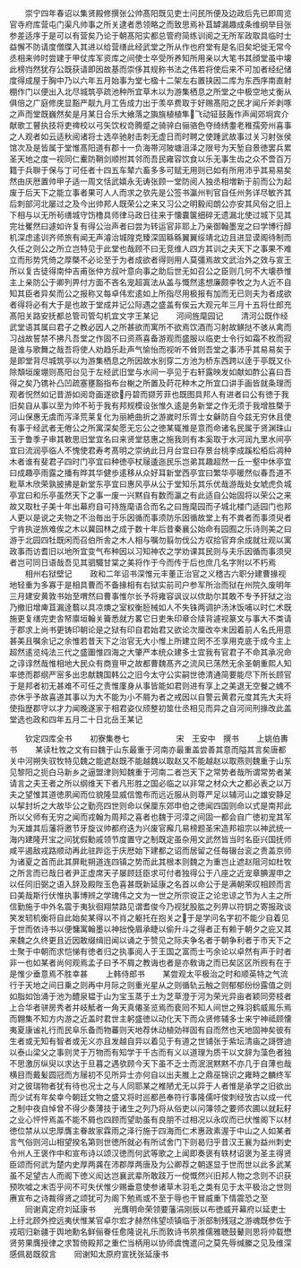 <!-- { "loadSidebar": true } -->
　　崇宁四年春诏以集贤殿修撰张公帅髙阳既见吏士问民所便及边政后先已即周览官寺府库营屯门渠凡帅事之所关逮者悉领略之而致思焉补苴罅漏趣成条维纲举目张参差适序于是可以有营矣乃论于朝髙阳实都总管府简练训阅之无所军政取具临时士益懈不防请度僧牒入其进以给营缮此经武堂之所从作也府堂有是名旧矣圯徙无常今丞相来帅时尝建于甲仗库军资库之间使士卒受所养知所用亲以大笔书其顔堂虽中壊此榜岿然犹存公既获请即因故基而崇侈其规称书法之伟若将使后来不可加者经纪储度得成屋于胸中乃以六年五月始事为堂七楹十二架左右置挟因二库为东西序南直射棚作门以便出入北尽城筑亭疏池种所宜草木以为游集栖息之所堂之中极空地丈衡从俱倍之广庭修庑显豁严靓九月工告成力出于羡卒费取于好赐髙阳之民才闻斤斧剥啄之声而堂既巍然矣是月某日合乐大飨落之旟旐植植隼飞动钲鼓轰作声闻郊坰宾介献歌工瞽执技将吏禆校以弓矢饮权竒腾蹙之骑骍白骊骆色夺绮绣耋老稚孺旁州喜事之人观者如云适秋阅诸将士选卒驰射击刺无虚日而时聘之使踵武故事过关习射张侯馆次及是皆属于堂惟髙阳道有郡十一负海帯河陂塘沮泽之限号为天堑自景徳罢兵累圣天地之度一视同仁櫜防鞘剑顺拊其邻而吾民雍容饮食以乐无事生齿之众不啻百万籍于兵聨于保与丁可任者十四五车辇六畜多多可赋无用则已如有所用沛乎其易易矣然由庆厯置帅甲子适一周文恬武嬉永无诪张顾一堂防阅人独丞相増新于前而公为起废于后天下之能立事者果可人人而求之欤先是公签书瀛州判官自任州务详尽敏齐其后刺部河北屡过之及今出帅邦人既荣公之来又习公之明毅闳朗公亦安其风俗之旧上下相与以无所茍缮城守饬橹具师律马政日往来于懐嚢箧细碎无遗漏北使过城下见其完壮矍然曰遽如许复有得公治声者曰尝为转运官非耶上乃亲御翰墨宠之曰学博行醇机深虑逺训齐师旅有闻无声濬治城隍克臻深固緜緜翼翼绥靖北边且进显谟阁待制而久任之则公之所立岂特见于此堂也哉顾不曰无竞维人四方其训之夫天下之事果不难立而形势凭倚之厚槩不必论至于为者成欲者得则用人莫彊焉故文武治外之效与宣王所以复古徒得南仲吉甫张仲方叔叶意向事之助后世无如召公之臣则几何不大壊恭惟主上亲防公于卿列畀付方面不吝名宠超寘法从盖与慨然逺想廉颇李牧之为人近不自知其臣者异矣而公之报称又每卓伟宏逺如上所指尽用极报有加而无已则夫为者成欲者得将必有大于是也故于堂成并记公际遇之盛盖有俟云大观元年三月十五将仕郎充髙阳关路安抚都总管司管勾机宜文字王某记
　　河间旌麾园记
　　清河公既作经武堂语其属曰君子之教必因人之所甚欲而寓所不欲焉饮酒而习射故觵挞不骇从禽而习战故誓禁不拂凡吾堂之作固不曰资燕喜备游观而盛服以临吏士令行如霜不枚而寂是谁与歌舞之哉吾将使人劝趋乐赴声气愉怡而视听不耸则吾堂之事沛乎其易易矣于是即堂背尽城筑亭以为游集栖息之所因故水别穿二方池为桥东西跨以逹于亭既又仆除頽垣废堋则髙阳台见于左经武旧堂与水间一亭见于右轩露映发如献如酢公喜曰吾得之矣乃镌补凸凹疏塞壅豁指布台榭之所置及莳花种木之所宜口讲手画皆就条理而观者怳然如记昔游如阅竒画遂欲丹碧而撷芳菲也既图具邦人有进者曰公有徳于我旧矣自从事以至为帅不茍于我有邦规模设张惟久逺是务新堂之作无须于我增胜槩于河山保惠无虞而泻泽荒莱复化为丽絶曲折之游嵗时乐胥士女龢防自今兹无穷休且使有事于经武者无倦公之所寓深矣愿无忘公之徳某辄推是意而命诸名民属于贤渊珠山玉于鲁季子审其斁思旧堂宜名曰来贤堂慈惠之施我则有本奚取于水河润九里水间亭宜曰流润亭临人不愧使君寿考髙明之崇纳此日月台宜曰存景台桃李成蹊松栢后凋种木者谁有斐君子四时门亭宜曰种徳亭杖屦逶迤民乐岂弟其趣超然一丘一壑中休亭宜曰成趣亭雨露之播有晔其华健歩逺移从众好耳新堂西亭宜曰繁华亭暖然似春吾道不粃草木欣荣孰披拂是新堂东亭宜曰惠风亭从公于堂知乐其乐优哉游哉处女虓虎负城亭宜曰和乐亭虽然天下之事一废一兴黙自有数而瀛之有此适自公始固将以荣公之来故又取杜子美十年出幕府自可持旌麾语合而名之曰旌麾园而子城北楼门适园门也邦人更以是说之夫物之不治毎出于乐因循而事须防乐因循故堂上有不粪者而事须臾者宁肯执逆旅难俟之木以冀园林之成于数十年后昔秦襄公始命有园囿之乐诗则美之曰游于北园四牡既闲而召伯所舎之木人相与嘱勿翦勿伐公方収拾官弃余成就壮观以寓政事而访耆旧以地所宜变气布种因以习知神农之学劝课其民则与夫乐因循而事须臾者岂可同日语哉吾见其驷驖甘棠之美将作于今而传于后也庶几名字附以不朽焉
　　相州右狱壁记
　　政和二年诏书深惟元丰董正治官之义稽古六职分建曹掾视地轻重为多寡于是相具曹而不备掾相有右狱实前司户参军所治而狱在州院久废明年三月建安黄敦书始至喟然曰曹事惟尔长予将雍容讽议以佽助尔其敢不专予犴狱之治乃撤旧增庳苴漏逹蘙以具凉燠之室权衡脰械如人不失铢两调护汤沐饭哺以时仁术既施更复缮完吏舎帑廪垣翰关籥悉就方畧它日吏朱印章合牍背遽视篆文与事大不类请于郡求上尚书更铸印朝论是之狱有印自君始君又欲论次厘改夲末因着前人名氏用意甚美且嘱余记之余惟若昔天下之治官无大小惟上所建立罔不丕享用克底于成今主上超然逺览纯法三代之盛圗惟四海之大肇严本统众建多士宜我有官君子不命其承况命之谆谆然哉惟相地大民众有商亶甲之故都曹魏髙齐之流风已荡然无余圣朝重熙人知率徳而郡纲严宻多出忠献魏国韩公之旧今太守公实嗣世徳清通简要能尽下所长顾官于是邦者初无甚难不可任之责惟廑身从事皆能如君则进有享上之美退无空餐之媿不亦休乎予故喜道其事以为大不能为小不屑为者之戒因以自警云黄君元度其先大夫将使指歴郡守以才力闻晚遂家于相君姿仪颀整初筮仕丞相见而异之自河间刑掾改此盖堂选也政和四年五月二十日北岳王某记












　　钦定四库全书
　　初寮集巻七　　　　　　宋　王安中　撰书
　　上姚伯夀书
　　某读杜牧之文有曰魏于山东最重于河南亦最重盖尝善其意而隘其言矣唐都关中河朔失驭牧特见魏之能遮赵既不能越魏以取赵又不能越赵以取燕则魏重于山东见黎阳之扼白马新乡之逼盟津则知魏重于河南二者岂天下之常势者哉所谓常势者某请言之夫王者之所以纲维天下者凡形胜之国必临之以非常之材众大之都必表之以万夫之望惟其道徳夙闻而位貌隆显威信憺布而远近服从则尊严足以辅河山之雄安静足以挈封圻之大故毕公之勤亮四世则命以保厘东郊申伯之徳闻四国则命以式是南邦此所以父师有无穷之闻而戎翰为周邦之喜者也魏于河漳之间固一都会自广徳初宠其军为天雄其后藩将邀节牙旋议帅都府迭为兴废官廨几易榜题圣宋造邦祖宗以神武统一海内建隆开宝之间犹假勳戚领节度置守之制既定虽杂用文武然皆当时名臣兴国抚师咸平遏敌戎路顺动再此驻跸迄于庆厯始下建都之诏而居留之任每辍台衮之贵盖京师为诸夏之首而此其屏毗朔道连四镇之势而此其根本则魏之为重岂止遮赵阻河如杜牧之所言而已哉日者尹正虚席天子屡顾廷臣求可付者独得公于八座之近宠章腆渥申之以任同旧弼之语入辞及殿陛玉色喜甚既新延康之名首以命公于是满朝荣叹相顾而言曰美哉斯行伏惟执事博辨之学瑰伟之文为一世之所宗谠正之论忠谅之节为人主之所信勤施于中外名震于夷狄徊翔禁路见谓耆俊今乃视犹股肱之列畀以符钥之寄报政谈笑发轫机衡将自此始矣某得以不肖之躯托在抱关之于是学问名字初不能少自着见于世而依诗书以便慵寓翰墨以神拙俛眉承睫以偷升斗之得者正有赖于朝夕之庇又其来魏之久终更且近因敢缀缉旧闻以诵之于赞见之际夫争名者于朝争利者于市天下之士聚于中朝而求恺悌有徳者归之执事阅人于王国之富而士丐余论以卓然有声于时者非一也如某者尚何观焉孟子曰予不屑之教诲也者是亦敎诲之而已矣区区所觊有在于是惟少垂意焉不胜幸甚
　　上韩侍郎书
　　某尝观太平极治之时和顺英特之气流行于天地之间日乗之则再中月际之则重光星从之则循轨云触之则郁郁纷纷露值之则如脂如饴涌于池为醴泉韫于山为宝玉蒸于土为芝草澄于河为荣光异亩者颖同旁枝者上合华者骈房秀者并岐觝者一角天真僊圣览焉而裵囘不知人间世之殊羽鹤威鳯乐焉而翺集不知方内游之近盖时君世主躬盛徳以动化天下而众贤修辅多士来宁神祗顾懐夷夏康谧礼行而民阜乐备而物蕃则天地荐休动植効祥固有自而然也天地固神矣彼有生者或无知有智者或无义亦且发越自异以着见于有道之世铺张于紫坛清庙之謌啓迪以泰山梁父之事则灵于万物而有知学于千古而有义以道理为质干以文辞为藻色者独不思激厉纵臾以求达于旦暮之遇欤顾今天下虽不乏士而泯泯黙黙不亦几于自薄也哉横目而戴髪圆冠而方屦初不见所异士亦何自以出夫脽上之鼎巫锦识之雍畤之麟终军对之彼瑞物者犹有待也况士之与人同耶某之椎陋尤无以异于人者惟是承学之旧欲出而少试有年矣幸今朝廷文物之盛又将时巡都邑奉符行事隆儒吁俊刺经攷古以成一代之制中夜自悼曾不得少奏薄技于诸生之列乃将从俗吏以问簿领之要师农圃以就耘耔之业心怦怦焉盖不能不屑也四顾而望助虽有良朋不过相况以永叹而已伏惟阁下以材徳位禁从以忠厚膺主眷故家霖雨之泽行施于四海而仁术惠政素渥于中山之人如某者言气俗则河山相望揆名第则世徳所就必有所试舍门下则曷归乎昔汉王襄为益州刺史令州人王褒作中和宣布诗以颂汉徳而何武等歌之上闻即奏褒有轶材诏褒为圣主得贤臣颂而何武为楚内史厚两龚在沛郡厚两唐及为公卿荐之朝遂显于世而世以此多武某虽不足望古人而阁下徳义闳达岂襄武辈所敢跂万一傥慨然兴旧邦人物之念则不识获预吹嘘之末否乎间不可失伏惟少赐垂意使参诸草木羽毛之类有见于太平极治之世则赓宣布之诗裁得贤之颂犹可为阁下勉焉或不至于辱也干冒威重下情震恐之至
　　囘谢真定府刘延康书
　　光膺明命荣领要藩涓刚辰以布徳威开幕府以延吏士上纡北顾外控远夷伏惟某官卓尔宏才赫然伟望顷镇临于浙部制残冦之游魂既参佐于戎昭归新疆于舆地勳名鲜俪眷任愈隆说礼乐而敦诗书夙推儒雅聴鼓鼙则思将帅载懋贤劳果膺授律之求暂倚殿邦之重伫当柄用以协师虞愧遣问之莫先辱缄縢之见及维深感佩曷既叙言
　　囘谢知太原府宣抚张延康书
